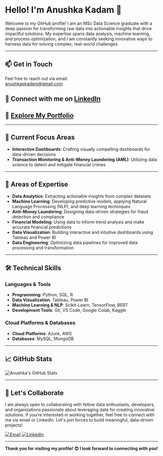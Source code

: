 # **Hello! I'm Anushka Kadam 👋**

Welcome to my GitHub profile! I am an MSc Data Science graduate with a deep passion for transforming raw data into actionable insights that drive impactful solutions. My expertise spans data analysis, machine learning, and process optimization, and I am constantly seeking innovative ways to harness data for solving complex, real-world challenges.

---

## 📫 **Get in Touch**

Feel free to reach out via email:  
[anushkapkadam@gmail.com](mailto:anushkapkadam@gmail.com)

## 🔗 **Connect with me on [LinkedIn](https://www.linkedin.com/in/anushka-kadam-6829211b6/)**

## 🔗 [Explore My Portfolio](https://anushkakadam.netlify.app/)

---

## 🌱 **Current Focus Areas**
- **Interactive Dashboards**: Crafting visually compelling dashboards for data-driven decisions  
- **Transaction Monitoring & Anti-Money Laundering (AML)**: Utilizing data science to detect and mitigate financial crimes  

---

## 💬 **Areas of Expertise**
- **Data Analytics**: Extracting actionable insights from complex datasets  
- **Machine Learning**: Developing predictive models, applying Natural Language Processing (NLP), and deep learning techniques  
- **Anti-Money Laundering**: Designing data-driven strategies for fraud detection and compliance  
- **Financial Modeling**: Using data to inform trend analysis and make accurate financial predictions  
- **Data Visualization**: Building interactive and intuitive dashboards using Tableau and Power BI  
- **Data Engineering**: Optimizing data pipelines for improved data processing and transformation  

---

## 🛠️ **Technical Skills**

### **Languages & Tools**
- **Programming**: Python, SQL, R  
- **Data Visualization**: Tableau, Power BI  
- **Machine Learning & NLP**: Scikit-Learn, TensorFlow, BERT  
- **Development Tools**: Git, VS Code, Google Colab, Kaggle  

### **Cloud Platforms & Databases**
- **Cloud Platforms**: Azure, AWS  
- **Databases**: MySQL, MongoDB  

---

## 📈 **GitHub Stats**

![Anushka's GitHub Stats](https://github-readme-stats.vercel.app/api?username=Anushka-Kadam&show_icons=true&theme=radical)

---

## 🤝 **Let's Collaborate**

I am always open to collaborating with fellow data enthusiasts, developers, and organizations passionate about leveraging data for creating innovative solutions. If you're interested in working together, feel free to connect with me via email or LinkedIn. Let's join forces to build meaningful, data-driven projects!

[![Email](https://img.shields.io/badge/-Email-D14836?style=flat-square&logo=gmail&logoColor=white)](mailto:anushkapkadam@gmail.com)  [![LinkedIn](https://img.shields.io/badge/-LinkedIn-blue?style=flat-square&logo=linkedin&logoColor=white)](https://www.linkedin.com/in/anushka-kadam-6829211b6/)


---

**Thank you for visiting my profile! 😊 I look forward to connecting with you!**

